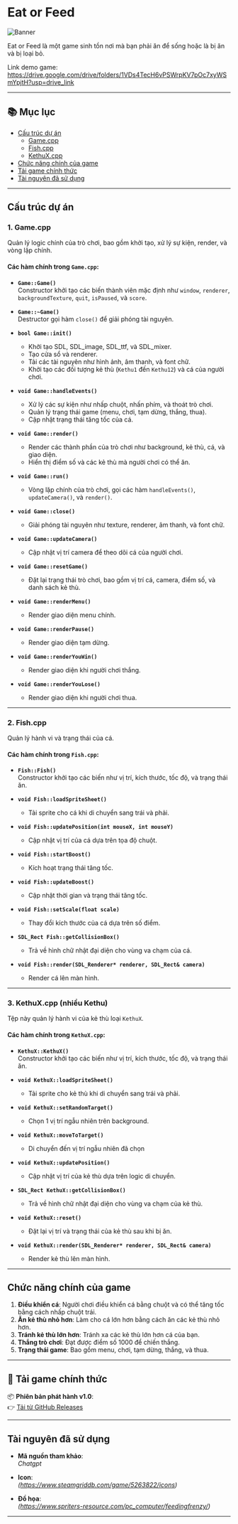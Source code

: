 # Eat or Feed
![Banner](https://scontent-hkg4-1.xx.fbcdn.net/v/t39.30808-6/493609300_1615695292412768_3105620646831643776_n.jpg?_nc_cat=100&ccb=1-7&_nc_sid=127cfc&_nc_eui2=AeF8hk86WgyH4RzwnlOw1-P3ZoYZcwnl28RmhhlzCeXbxNGKQpsmPlckPBYpzdSXcbRJZrzs6iJPk6oEeZSO8nz4&_nc_ohc=5-b9wP5uNY8Q7kNvwFKaKTF&_nc_oc=AdlneZRBHKzJiZo0h9KfxK6H7O8a0-9gXVZxF4CivxhZsrWufOcxRvFBi_txu-kbIDk&_nc_zt=23&_nc_ht=scontent-hkg4-1.xx&_nc_gid=ljvtTlbUcSLvBLC-Vk3SOg&oh=00_AfGsBKFKESas0Ya1zZNz2EeJOcCXbICKh-0DDG56BsULTQ&oe=68120975)

Eat or Feed là một game sinh tồn nơi mà bạn phải ăn để sống hoặc là bị ăn và bị loại bỏ.

Link demo game: https://drive.google.com/drive/folders/1VDs4TecH6vPSWrpKV7pOc7xyWSmYpjtH?usp=drive_link

---

## 📚 Mục lục

- [Cấu trúc dự án](#cấu-trúc-dự-án)
  - [Game.cpp](#1-gamecpp)
  - [Fish.cpp](#2-fishcpp)
  - [KethuX.cpp](#3-kethuxcpp)
- [Chức năng chính của game](#chức-năng-chính-của-game)
- [Tải game chính thức](#tải-game-chính-thức)
- [Tài nguyên đã sử dụng](#tài-nguyên-đã-sử-dụng)
  
---

## Cấu trúc dự án

### 1. **Game.cpp**
Quản lý logic chính của trò chơi, bao gồm khởi tạo, xử lý sự kiện, render, và vòng lặp chính.

#### **Các hàm chính trong `Game.cpp`:**

- **`Game::Game()`**  
  Constructor khởi tạo các biến thành viên mặc định như `window`, `renderer`, `backgroundTexture`, `quit`, `isPaused`, và `score`.

- **`Game::~Game()`**  
  Destructor gọi hàm `close()` để giải phóng tài nguyên.

- **`bool Game::init()`**  
  - Khởi tạo SDL, SDL_image, SDL_ttf, và SDL_mixer.  
  - Tạo cửa sổ và renderer.  
  - Tải các tài nguyên như hình ảnh, âm thanh, và font chữ.  
  - Khởi tạo các đối tượng kẻ thù (`Kethu1` đến `Kethu12`) và cá của người chơi.

- **`void Game::handleEvents()`**  
  - Xử lý các sự kiện như nhấp chuột, nhấn phím, và thoát trò chơi.  
  - Quản lý trạng thái game (menu, chơi, tạm dừng, thắng, thua).  
  - Cập nhật trạng thái tăng tốc của cá.

- **`void Game::render()`**  
  - Render các thành phần của trò chơi như background, kẻ thù, cá, và giao diện.  
  - Hiển thị điểm số và các kẻ thù mà người chơi có thể ăn.

- **`void Game::run()`**  
  - Vòng lặp chính của trò chơi, gọi các hàm `handleEvents()`, `updateCamera()`, và `render()`.

- **`void Game::close()`**  
  - Giải phóng tài nguyên như texture, renderer, âm thanh, và font chữ.

- **`void Game::updateCamera()`**  
  - Cập nhật vị trí camera để theo dõi cá của người chơi.

- **`void Game::resetGame()`**  
  - Đặt lại trạng thái trò chơi, bao gồm vị trí cá, camera, điểm số, và danh sách kẻ thù.

- **`void Game::renderMenu()`**  
  - Render giao diện menu chính.

- **`void Game::renderPause()`**  
  - Render giao diện tạm dừng.

- **`void Game::renderYouWin()`**  
  - Render giao diện khi người chơi thắng.

- **`void Game::renderYouLose()`**  
  - Render giao diện khi người chơi thua.

---

### 2. **Fish.cpp**
Quản lý hành vi và trạng thái của cá.

#### **Các hàm chính trong `Fish.cpp`:**

- **`Fish::Fish()`**  
  Constructor khởi tạo các biến như vị trí, kích thước, tốc độ, và trạng thái ăn.

- **`void Fish::loadSpriteSheet()`**  
  - Tải sprite cho cá khi di chuyển sang trái và phải.

- **`void Fish::updatePosition(int mouseX, int mouseY)`**  
  - Cập nhật vị trí của cá dựa trên tọa độ chuột.

- **`void Fish::startBoost()`**  
  - Kích hoạt trạng thái tăng tốc.

- **`void Fish::updateBoost()`**  
  - Cập nhật thời gian và trạng thái tăng tốc.

- **`void Fish::setScale(float scale)`**  
  - Thay đổi kích thước của cá dựa trên số điểm.

- **`SDL_Rect Fish::getCollisionBox()`**  
  - Trả về hình chữ nhật đại diện cho vùng va chạm của cá.

- **`void Fish::render(SDL_Renderer* renderer, SDL_Rect& camera)`**  
  - Render cá lên màn hình.

---

### 3. **KethuX.cpp (nhiều Kethu)**
Tệp này quản lý hành vi của kẻ thù loại `KethuX`.

#### **Các hàm chính trong `KethuX.cpp`:**

- **`KethuX::KethuX()`**  
  Constructor khởi tạo các biến như vị trí, kích thước, tốc độ, và trạng thái ăn.

- **`void KethuX::loadSpriteSheet()`**  
  - Tải sprite cho kẻ thù khi di chuyển sang trái và phải.

- **`void KethuX::setRandomTarget()`**  
  - Chọn 1 vị trí ngẫu nhiên trên background.
 
- **`void KethuX::moveToTarget()`**  
  - Di chuyển đến vị trí ngẫu nhiên đã chọn
 
- **`void KethuX::updatePosition()`**  
  - Cập nhật vị trí của kẻ thù dựa trên logic di chuyển.

- **`SDL_Rect KethuX::getCollisionBox()`**  
  - Trả về hình chữ nhật đại diện cho vùng va chạm của kẻ thù.

- **`void KethuX::reset()`**  
  - Đặt lại vị trí và trạng thái của kẻ thù sau khi bị ăn.

- **`void KethuX::render(SDL_Renderer* renderer, SDL_Rect& camera)`**  
  - Render kẻ thù lên màn hình.

---

## Chức năng chính của game

1. **Điều khiển cá**: Người chơi điều khiển cá bằng chuột và có thể tăng tốc bằng cách nhấp chuột trái.  
2. **Ăn kẻ thù nhỏ hơn**: Làm cho cá lớn hơn bằng cách ăn các kẻ thù nhỏ hơn.  
3. **Tránh kẻ thù lớn hơn**: Tránh xa các kẻ thù lớn hơn cá của bạn.  
4. **Thắng trò chơi**: Đạt được điểm số 1000 để chiến thắng.  
5. **Trạng thái game**: Bao gồm menu, chơi, tạm dừng, thắng, và thua.

---

## 🔗 Tải game chính thức

📦 **Phiên bản phát hành v1.0**:  
👉 [Tải từ GitHub Releases](https://github.com/l7believer/Eat-or-Feed/releases/tag/v1.0)

---

## Tài nguyên đã sử dụng

- **Mã nguồn tham khảo**:  
  *Chatgpt*

- **Icon**:  
  *(https://www.steamgriddb.com/game/5263822/icons)*

- **Đồ họa**:  
  *(https://www.spriters-resource.com/pc_computer/feedingfrenzy/)*

---
